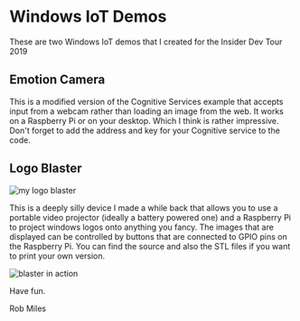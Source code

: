 # Windows IoT Demos

These are two Windows IoT demos that I created for the Insider Dev Tour 2019

## Emotion Camera
This is a modified version of the Cognitive Services example that accepts input from a webcam rather than loading an image from the web. It works on a Raspberry Pi or on your desktop. Which I think is rather impressive. Don't forget to add the address and key for your Cognitive service to the code. 

## Logo Blaster

![my logo blaster](https://static1.squarespace.com/static/5019271be4b0807297e8f404/t/55b8d58fe4b041851ef4789f/1438176663716/?format=750w)

This is a deeply silly device I made a while back that allows you to use a portable video projector (ideally a battery powered one) and a Raspberry Pi to project windows logos onto anything you fancy. The images that are displayed can be controlled by buttons that are connected to GPIO pins on the Raspberry Pi. You can find the source and also the STL files if you want to print your own version.

![blaster in action](https://static1.squarespace.com/static/5019271be4b0807297e8f404/t/55b8d551e4b09065f4187b68/1438176596334/?format=750w)

Have fun.

Rob Miles
